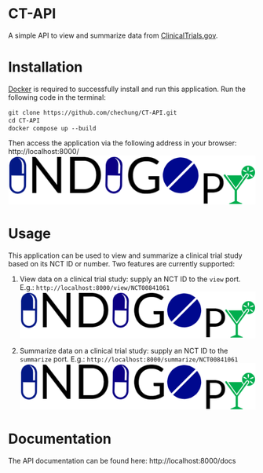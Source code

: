 # CT-API
A simple API to view and summarize data from [ClinicalTrials.gov](https://clinicaltrials.gov/).

# Installation 
[Docker](https://www.docker.com/) is required to successfully install and run this application. Run the following code in the terminal:

```
git clone https://github.com/chechung/CT-API.git
cd CT-API
docker compose up --build
```

Then access the application via the following address in your browser: http://localhost:8000/  
![alt text](https://github.com/sriram-lab/INDIGOpy/blob/main/docs/INDIGOpy_logo.png?raw=true)

# Usage
This application can be used to view and summarize a clinical trial study based on its NCT ID or number. 
Two features are currently supported:

1. View data on a clinical trial study: supply an NCT ID to the `view` port. E.g.:
   `http://localhost:8000/view/NCT00841061`  
   ![alt text](https://github.com/sriram-lab/INDIGOpy/blob/main/docs/INDIGOpy_logo.png?raw=true)
   
2. Summarize data on a clinical trial study: supply an NCT ID to the `summarize` port. E.g.:
   `http://localhost:8000/summarize/NCT00841061`  
   ![alt text](https://github.com/sriram-lab/INDIGOpy/blob/main/docs/INDIGOpy_logo.png?raw=true)

# Documentation
The API documentation can be found here: http://localhost:8000/docs
